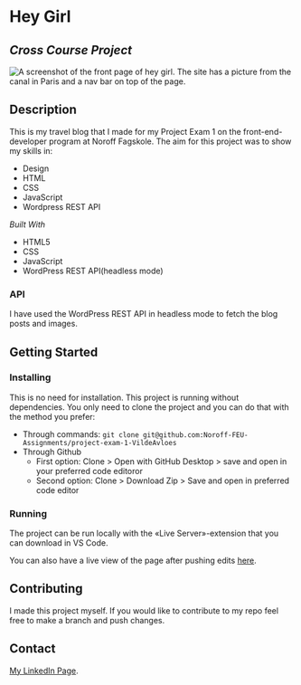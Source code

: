 # Hey Girl
## *Cross Course Project*
![A screenshot of the front page of hey girl. The site has a picture from the canal in Paris and a nav bar on top of the page.](./images/Hey-Girl.png)

## Description
This is my travel blog that I made for my Project Exam 1 on the front-end-developer program at Noroff Fagskole. 
The aim for this project was to show my skills in:
- Design
- HTML 
- CSS
- JavaScript
- Wordpress REST API 


*Built With*
* HTML5
* CSS
* JavaScript
* WordPress REST API(headless mode)

### API
I have used the WordPress REST API in headless mode to fetch the blog posts and images. 


## Getting Started
### Installing
This is no need for installation. This project is running without dependencies. 
You only need to clone the project and you can do that with the method you prefer: 
- Through commands: `git clone git@github.com:Noroff-FEU-Assignments/project-exam-1-VildeAvloes`
-  Through Github
    -  First option: Clone > Open with GitHub Desktop > save and open in your preferred code editoror
    -  Second option: Clone > Download Zip > Save and open in preferred code editor

### Running
The project can be run locally with the «Live Server»-extension that you can download in VS Code.

You can also have a live view of the page after pushing edits [here](https://aesthetic-frangollo-28a904.netlify.app/).


## Contributing
I made this project myself. If you would like to contribute to my repo feel free to make a branch and push changes. 


## Contact
[My LinkedIn Page](https://www.linkedin.com/in/vilde-avloes/).

